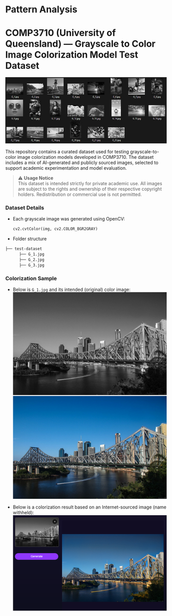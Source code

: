 # Pattern Analysis

# COMP3710 (University of Queensland) — Grayscale to Color Image Colorization Model Test Dataset  

![Sample Image](assets/Greyscale_samples.png)

This repository contains a curated dataset used for testing grayscale-to-color image colorization models developed in COMP3710. 
The dataset includes a mix of AI-generated and publicly sourced images, selected to support academic experimentation and model evaluation.

> ⚠️ **Usage Notice**  
This dataset is intended strictly for private academic use. All images are subject to the rights and ownership of their respective copyright holders. Redistribution or commercial use is not permitted.

### Dataset Details

- Each grayscale image was generated using OpenCV:
  ```python
  cv2.cvtColor(img, cv2.COLOR_BGR2GRAY)

- Folder structure
```bash
├── test-dataset
      ├── G_1.jpg
      ├── G_2.jpg
      ├── G_3.jpg
```


### Colorization Sample

- Below is `G_1.jpg` and its intended (original) color image:  
  ![Sample Grayscale Image](test-dataset/G_1.jpg)  
  ![Sample Color Image](assets/C_1.jpg)

- Below is a colorization result based on an Internet-sourced image (name withheld):  
  ![Sample Colorization](assets/Colorization.png)
  




